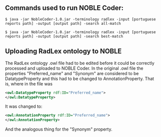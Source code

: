 ## Commands used to run NOBLE Coder:

```$ java -jar NobleCoder-1.0.jar -terminology radlex -input [portuguese reports path] -output [output path] -search all-match```

```$ java -jar NobleCoder-1.0.jar -terminology radlex -input [portuguese reports path] -output [output path] -search best-match```

## Uploading RadLex ontology to NOBLE

The RadLex ontology .owl file had to be edited before it could be correctly processed and uploaded to NOBLE Coder. In the original .owl file the properties  "Preferred_name" and "Synonym" are considered to be DatatypeProperty and this had to be changed to AnnotationProperty. That is, where in the file was

```xml
<owl:DatatypeProperty rdf:ID="Preferred_name">
</owl:DatatypeProperty>
```

It was changed to:

```xml
<owl:AnnotationProperty rdf:ID="Preferred_name">
</owl:AnnotationProperty>
```

And the analogous thing for the "Synonym" property.
